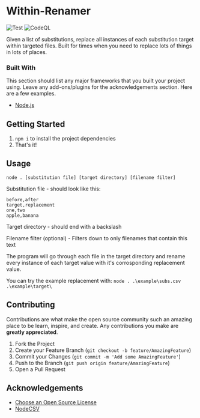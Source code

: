 # Within-Renamer

![Test](https://github.com/danielaj28/Within-Renamer/actions/workflows/node.js.yml/badge.svg)
![CodeQL](https://github.com/danielaj28/Within-Renamer/actions/workflows/codeql-analysis.yml/badge.svg)

Given a list of substitutions, replace all instances of each substitution target within targeted files. Built for times when you need to replace lots of things in lots of places.

### Built With

This section should list any major frameworks that you built your project using. Leave any add-ons/plugins for the acknowledgements section. Here are a few examples.

- [Node.js](nodejs.org)

## Getting Started

1. `npm i` to install the project dependencies
2. That's it!

<!-- USAGE EXAMPLES -->

## Usage

`node . [substitution file] [target directory] [filename filter]`

Substitution file - should look like this:

```csv
before,after
target,replacement
one,two
apple,banana
```

Target directory - should end with a backslash

Filename filter (optional) - Filters down to only filenames that contain this text

The program will go through each file in the target directory and rename every instance of each target value with it's corrosponding replacement value.

You can try the example replacement with:
`node . .\example\subs.csv .\example\target\`

<!-- CONTRIBUTING -->

## Contributing

Contributions are what make the open source community such an amazing place to be learn, inspire, and create. Any contributions you make are **greatly appreciated**.

1. Fork the Project
2. Create your Feature Branch (`git checkout -b feature/AmazingFeature`)
3. Commit your Changes (`git commit -m 'Add some AmazingFeature'`)
4. Push to the Branch (`git push origin feature/AmazingFeature`)
5. Open a Pull Request

<!-- ACKNOWLEDGEMENTS -->

## Acknowledgements

- [Choose an Open Source License](https://choosealicense.com)
- [NodeCSV](https://github.com/adaltas/node-csv)
